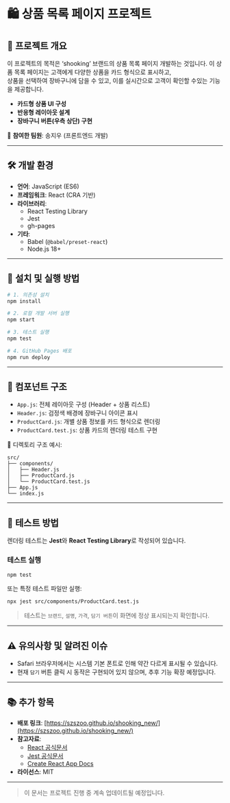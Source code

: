 # 🛍️ 상품 목록 페이지 프로젝트

## 📌 프로젝트 개요

이 프로젝트의 목적은 ‘shooking’ 브랜드의 상품 목록 페이지 개발하는 것입니다.
이 상품 목록 페이지는 고객에게 다양한 상품을 카드 형식으로 표시하고,  
상품을 선택하여 장바구니에 담을 수 있고, 이를 실시간으로 고객이 확인할 수있는 기능을 제공합니다.

- **카드형 상품 UI 구성**
- **반응형 레이아웃 설계**
- **장바구니 버튼(우측 상단) 구현**

👥 **참여한 팀원**: 송지우 (프론트엔드 개발)

---

## 🛠️ 개발 환경

- **언어**: JavaScript (ES6)
- **프레임워크**: React (CRA 기반)
- **라이브러리**:
  - React Testing Library
  - Jest
  - gh-pages
- **기타**:
  - Babel (`@babel/preset-react`)
  - Node.js 18+

---

## 🚀 설치 및 실행 방법

```bash
# 1. 의존성 설치
npm install

# 2. 로컬 개발 서버 실행
npm start

# 3. 테스트 실행
npm test

# 4. GitHub Pages 배포
npm run deploy
```

---

## 🧩 컴포넌트 구조

- `App.js`: 전체 레이아웃 구성 (Header + 상품 리스트)
- `Header.js`: 검정색 배경에 장바구니 아이콘 표시
- `ProductCard.js`: 개별 상품 정보를 카드 형식으로 렌더링
- `ProductCard.test.js`: 상품 카드의 렌더링 테스트 구현

📁 디렉토리 구조 예시:

```
src/
├── components/
│   ├── Header.js
│   ├── ProductCard.js
│   └── ProductCard.test.js
├── App.js
└── index.js
```

---

## 🧪 테스트 방법

렌더링 테스트는 **Jest**와 **React Testing Library**로 작성되어 있습니다.

### 테스트 실행

```bash
npm test
```

또는 특정 테스트 파일만 실행:

```bash
npx jest src/components/ProductCard.test.js
```

> 테스트는 `브랜드`, `설명`, `가격`, `담기 버튼`이 화면에 정상 표시되는지 확인합니다.

---

## ⚠️ 유의사항 및 알려진 이슈

- Safari 브라우저에서는 시스템 기본 폰트로 인해 약간 다르게 표시될 수 있습니다.
- 현재 `담기` 버튼 클릭 시 동작은 구현되어 있지 않으며, 추후 기능 확장 예정입니다.

---

## 📚 추가 항목

- **배포 링크**: [https://szszoo.github.io/shooking_new/](https://szszoo.github.io/shooking_new/)
- **참고자료**:
  - [React 공식문서](https://reactjs.org)
  - [Jest 공식문서](https://jestjs.io/)
  - [Create React App Docs](https://create-react-app.dev)
- **라이선스**: MIT

---

> 이 문서는 프로젝트 진행 중 계속 업데이트될 예정입니다.